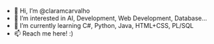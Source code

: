 - 👋 Hi, I’m @claramcarvalho
- 👀 I’m interested in AI, Development, Web Development, Database...
- 🌱 I’m currently learning C#, Python, Java, HTML+CSS, PL/SQL
- 📫 Reach me here! :)

<!---
claramcarvalho/claramcarvalho is a ✨ special ✨ repository because its `README.md` (this file) appears on your GitHub profile.
You can click the Preview link to take a look at your changes.
--->
